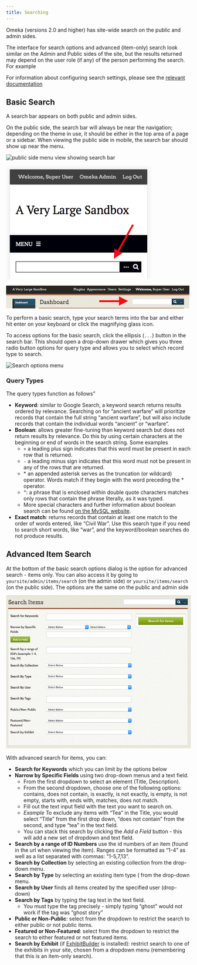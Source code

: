 ```yaml
---
title: Searching
---
```

Omeka (versions 2.0 and higher) has site-wide search on the public and admin sides.

The interface for search options and advanced (item-only) search look similar on the Admin and Public sides of the site, but the results returned may depend on the user role (if any) of the person performing the search. For example 

For information about configuring search settings, please see the [relevant documentation](/Managing_Search_Settings_2.md)

Basic Search
-----------------
A search bar appears on both public and admin sides. 

On the public side, the search bar will always be near the navigation; depending on the theme in use, it should be either in the top area of a page or a sidebar. When viewing the public side in mobile, the search bar should show up near the menu.

![public side menu view showing search bar](/doc_files/searchPubSide)

![mobile view with search bar highlighted](/doc_files/searchMobile.png)

![search bar in admin view](/doc_files/searchAdmin.png)

To perform a basic search, type your search terms into the bar and either hit enter on your keyboard or click the magnifying glass icon.

To access options for the basic search, click the ellipsis (`...`) button in the search bar. This should open a drop-down drawer which gives you three radio button options for query type and allows you to select which record type to search.

![Search options menu](/doc_files/searchOptions.png)

### Query Types 
The query types function as follows”

- **Keyword**: similar to Google Search, a keyword search returns results ordered by relevance. Searching on for “ancient warfare” will prioritize records that contain the full string “ancient warfare”, but will also include records that contain the individual words “ancient” or “warfare”.
- **Boolean**: allows greater fine-tuning than keyword search but does not return results by relevance. Do this by using certain characters at the beginning or end of words in the search string. Some examples
    -   `+` a leading plus sign indicates that this word must be present in each row that is returned.
    -   `-` a leading minus sign indicates that this word must not be present in any of the rows that are returned.
    -   \* an appended asterisk serves as the truncation (or wildcard) operator. Words match if they begin with the word preceding the \* operator.
    -   `”`: a phrase that is enclosed within double quote characters matches only rows that contain the phrase literally, as it was typed.
    -   More special characters and further information about boolean search can be found [on the MySQL website](http://dev.mysql.com/doc/refman/5.5/en//fulltext-boolean.html).
-   **Exact match**: returns records that contain at least one match to the order of words entered, like “Civil War”. Use this search type if you need to search short words, like “war”, and the keyword/boolean searches do not produce results.

Advanced Item Search
-------------------
At the bottom of the basic search options dialog is the option for advanced search - items only. You can also access it by going to `yoursite/admin/items/search` (on the admin side) or `yoursite/items/search` (on the public side). The options are the same on the public and admin side

![advanced search options](/doc_files/searchAdminAdv.png)

With advanced search for items, you can:
- **Search for Keywords** which you can limit by the options below
- **Narrow by Specific Fields** using two drop-down menus and a text field. 
     - From the first dropdown to select an element (Title, Description). 
     - From the second dropdown, choose one of the following options: contains, does not contain, is exactly, is not exactly, is empty, is not empty, starts with, ends with, matches, does not match.
     - Fill out the text input field with the text you want to search on.
     - *Example* To exclude any items with “Tea” in the Title, you would select “Title” from the first drop down, “does not contain” from the second, and type “tea” in the text field.
     - You can stack this search by clicking the *Add a Field* button - this will add a new set of dropdown and text field.
- **Search by a range of ID Numbers** use the id numbers of an item (found in the url when viewing the item). Ranges can be formatted as “1-4” as well as a list separated with commas: “1-5,7,13”.
- **Search by Collection** by selecting an existing collection from the drop-down menu.
- **Search by Type** by selecting an existing item type ( from the drop-down menu.
- **Search by User** finds all items created by the specified user (drop-down)
- **Search by Tags** by typing the tag text in the text field. 
     - You must type the tag precisely - simply typing “ghost” would not work if the tag was “ghost story”
- **Public or Non-Public**: select from the dropdown to restrict the search to either public or not public items. 
- **Featured or Non-Featured**: select from the dropdown to restrict the search to either featured or not featured items. 
- **Search by Exhibit** (if [ExhibitBuilder](/Plugins/ExhibitBuilder_3.0.md) is installed): restrict search to one of the exhibits in your site, chosen from a dropdown menu (remembering that this is an item-only search). 
